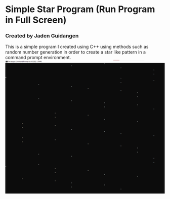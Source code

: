 # Simple Star Program (Run Program in Full Screen)
### Created by Jaden Guidangen
This is a simple program I created using C++ using methods such as random number generation in order to create a star like pattern in a command prompt environment.
![example img](https://github.com/Jaden803/Stars/blob/main/stars.png?raw=true)

